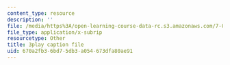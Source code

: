 ```yaml
---
content_type: resource
description: ''
file: /media/https%3A/open-learning-course-data-rc.s3.amazonaws.com/7-016-introductory-biology-fall-2018/670a2fb36bd75db3a054673dfa80ae91_kVu37T6sB_E.vtt
file_type: application/x-subrip
resourcetype: Other
title: 3play caption file
uid: 670a2fb3-6bd7-5db3-a054-673dfa80ae91
---
```

